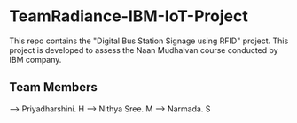 # TeamRadiance-IBM-IoT-Project
This repo contains the "Digital Bus Station Signage using RFID" project. This project is developed to assess the Naan Mudhalvan course conducted by IBM company.

## Team Members
--> Priyadharshini. H
--> Nithya Sree. M
--> Narmada. S
